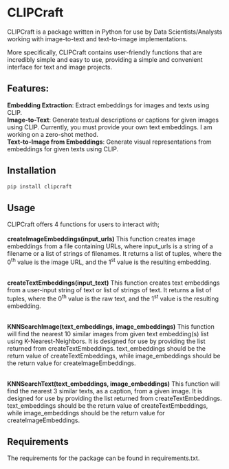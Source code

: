 # CLIPCraft
CLIPCraft is a package written in Python for use by Data Scientists/Analysts working with image-to-text and text-to-image implementations.

More specifically, CLIPCraft contains user-friendly functions that are incredibly simple and easy to use, providing a simple and convenient interface for text and image projects.

## Features:

**Embedding Extraction**: Extract embeddings for images and texts using CLIP. <br>
**Image-to-Text**: Generate textual descriptions or captions for given images using CLIP. Currently, you must provide your own text embeddings. I am working on a zero-shot method. <br>
**Text-to-Image from Embeddings**: Generate visual representations from embeddings for given texts using CLIP. 

## Installation
```bash
pip install clipcraft
```
## Usage

CLIPCraft offers 4 functions for users to interact with; <br>
<br>
**createImageEmbeddings(input_urls)** This function creates image embeddings from a file containing URLs, where input_urls is a string of a filename or a list of strings of filenames. It returns a list of tuples, where the 0<sup>th</sup> value is the image URL, and the 1<sup>st</sup> value is the resulting embedding.<br>
<br>

**createTextEmbeddings(input_text)** This function creates text embeddings from a user-input string of text or list of strings of text. It returns a list of tuples, where the 0<sup>th</sup> value is the raw text, and the 1<sup>st</sup> value is the resulting embedding. <br>
<br>

**KNNSearchImage(text_embeddings, image_embeddings)** This function will find the nearest 10 similar images from given text embedding(s) list using K-Nearest-Neighbors. It is designed for use by providing the list returned from createTextEmbeddings. text_embeddings should be the return value of createTextEmbeddings, while image_embeddings should be the return value for createImageEmbeddings.<br>
<br>

**KNNSearchText(text_embeddings, image_embeddings)** This function will find the nearest 3 similar texts, as a caption, from a given image. It is designed for use by providing the list returned from createTextEmbeddings. text_embeddings should be the return value of createTextEmbeddings, while image_embeddings should be the return value for createImageEmbeddings.

## Requirements

The requirements for the package can be found in requirements.txt.
